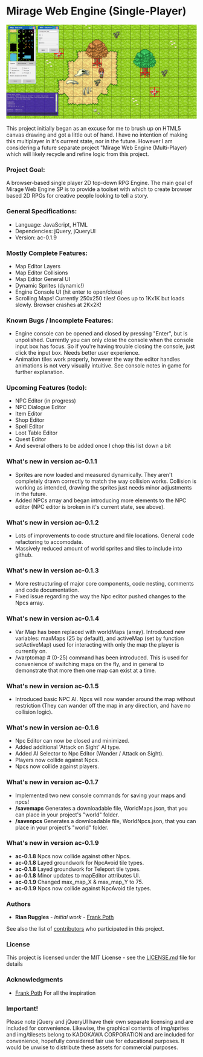 # Mirage Web Engine (Single-Player)

![Mirage Web Engine SP Screen Shot](MirageWESP.png)

This project initially began as an excuse for me to brush up on HTML5 canvas drawing and got a little out of hand. I have no intention of making this multiplayer in it's current state, nor in the future. However I am considering a future separate project "Mirage Web Engine (Multi-Player) which will likely recycle and refine logic from this project.

### Project Goal:

A browser-based single player 2D top-down RPG Engine. The main goal of Mirage Web Engine SP is to provide a toolset with which to create browser based 2D RPGs for creative people looking to tell a story.

### General Specifications:

* Language: JavaScript, HTML
* Dependencies: jQuery, jQueryUI
* Version: ac-0.1.9

### Mostly Complete Features:

* Map Editor Layers
* Map Editor Collisions
* Map Editor General UI
* Dynamic Sprites (dynamic!)
* Engine Console UI (hit enter to open/close)
* Scrolling Maps! Currently 250x250 tiles! Goes up to 1Kx1K but loads slowly. Browser crashes at 2Kx2K!

### Known Bugs / Incomplete Features:

* Engine console can be opened and closed by pressing "Enter", but is unpolished. Currently you can only close the console when the console input box has focus. So if you're having trouble closing the console, just click the input box. Needs better user experience.
* Animation tiles work properly, however the way the editor handles animations is not very visually intuitive. See console notes in game for further explanation.


### Upcoming Features (todo):

* NPC Editor (in progress)
* NPC Dialogue Editor
* Item Editor
* Shop Editor
* Spell Editor
* Loot Table Editor
* Quest Editor
* And several others to be added once I chop this list down a bit

### What's new in version ac-0.1.1

* Sprites are now loaded and measured dynamically. They aren't completely drawn correctly to match the way collision works. Collision is working as intended, drawing the sprites just needs minor adjustments in the future.
* Added NPCs array and began introducing more elements to the NPC editor (NPC editor is broken in it's current state, see above).

### What's new in version ac-0.1.2

* Lots of improvements to code structure and file locations. General code refactoring to accomodate.
* Massively reduced amount of world sprites and tiles to include into github.

### What's new in version ac-0.1.3

* More restructuring of major core components, code nesting, comments and code documentation.
* Fixed issue regarding the way the Npc editor pushed changes to the Npcs array.

### What's new in version ac-0.1.4

* Var Map has been replaced with worldMaps (array). Introduced new variables: maxMaps (25 by default), and activeMap (set by function setActiveMap) used for interacting with only the map the player is currently on.
* /warptomap # (0-25) command has been introduced. This is used for convenience of switching maps on the fly, and in general to demonstrate that more then one map can exist at a time.

### What's new in version ac-0.1.5

* Introduced basic NPC AI. Npcs will now wander around the map without restriction (They can wander off the map in any direction, and have no collision logic).

### What's new in version ac-0.1.6

* Npc Editor can now be closed and minimized.
* Added additional 'Attack on Sight' AI type.
* Added AI Selector to Npc Editor (Wander / Attack on Sight).
* Players now collide against Npcs.
* Npcs now collide against players.

### What's new in version ac-0.1.7

* Implemented two new console commands for saving your maps and npcs!
* **/savemaps** Generates a downloadable file, WorldMaps.json, that you can place in your project's "world" folder.
* **/savenpcs** Generates a downloadable file, WorldNpcs.json, that you can place in your project's "world" folder.

### What's new in version ac-0.1.9

* **ac-0.1.8** Npcs now collide against other Npcs.
* **ac-0.1.8** Layed groundwork for NpcAvoid tile types.
* **ac-0.1.8** Layed groundwork for Teleport tile types.
* **ac-0.1.8** Minor updates to mapEditor attributes UI.
* **ac-0.1.9** Changed max_map_X & max_map_Y to 75.
* **ac-0.1.9** Npcs now collide against NpcAvoid tile types.


### Authors

* **Rian Ruggles** - *Initial work* - [Frank Poth](https://www.youtube.com/watch?v=jabYMh9sI8Q)

See also the list of [contributors](https://github.com/rsruggles/MirageWebEngineSP/contributors) who participated in this project.

### License

This project is licensed under the MIT License - see the [LICENSE.md](LICENSE.md) file for details

### Acknowledgments

* [Frank Poth](https://www.youtube.com/channel/UCdS3ojA8RL8t1r18Gj1cl6w) For all the inspiration


### Important!
Please note jQuery and jQueryUI have their own separate licensing and are included for convenience. Likewise, the graphical contents of img/sprites and img/tilesets belong to KADOKAWA CORPORATION and are included for convenience, hopefully considered fair use for educational purposes. It would be unwise to distribute these assets for commercial purposes.